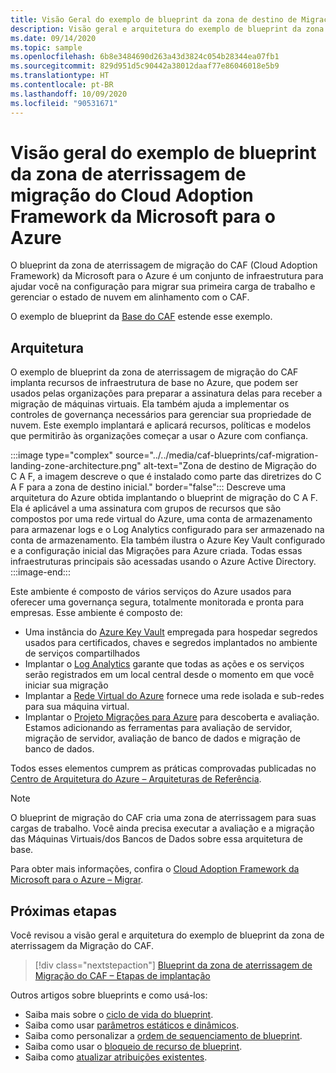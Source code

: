 ```yaml
---
title: Visão Geral do exemplo de blueprint da zona de destino de Migração do CAF
description: Visão geral e arquitetura do exemplo de blueprint da zona de destino do CAF (Cloud Adoption Framework) para o Azure Migration.
ms.date: 09/14/2020
ms.topic: sample
ms.openlocfilehash: 6b8e3484690d263a43d3824c054b28344ea07fb1
ms.sourcegitcommit: 829d951d5c90442a38012daaf77e86046018e5b9
ms.translationtype: HT
ms.contentlocale: pt-BR
ms.lasthandoff: 10/09/2020
ms.locfileid: "90531671"
---
```

# <a name="overview-of-the-microsoft-cloud-adoption-framework-for-azure-migration-landing-zone-blueprint-sample"></a>Visão geral do exemplo de blueprint da zona de aterrissagem de migração do Cloud Adoption Framework da Microsoft para o Azure

O blueprint da zona de aterrissagem de migração do CAF (Cloud Adoption Framework) da Microsoft para o Azure é um conjunto de infraestrutura para ajudar você na configuração para migrar sua primeira carga de trabalho e gerenciar o estado de nuvem em alinhamento com o CAF.

O exemplo de blueprint da [Base do CAF](../caf-foundation/index.md) estende esse exemplo.

## <a name="architecture"></a>Arquitetura

O exemplo de blueprint da zona de aterrissagem de migração do CAF implanta recursos de infraestrutura de base no Azure, que podem ser usados pelas organizações para preparar a assinatura delas para receber a migração de máquinas virtuais. Ela também ajuda a implementar os controles de governança necessários para gerenciar sua propriedade de nuvem. Este exemplo implantará e aplicará recursos, políticas e modelos que permitirão às organizações começar a usar o Azure com confiança.

:::image type="complex" source="../../media/caf-blueprints/caf-migration-landing-zone-architecture.png" alt-text="Zona de destino de Migração do C A F, a imagem descreve o que é instalado como parte das diretrizes do C A F para a zona de destino inicial." border="false":::
   Descreve uma arquitetura do Azure obtida implantando o blueprint de migração do C A F.  Ela é aplicável a uma assinatura com grupos de recursos que são compostos por uma rede virtual do Azure, uma conta de armazenamento para armazenar logs e o Log Analytics configurado para ser armazenado na conta de armazenamento.  Ela também ilustra o Azure Key Vault configurado e a configuração inicial das Migrações para Azure criada.  Todas essas infraestruturas principais são acessadas usando o Azure Active Directory.     
:::image-end:::

Este ambiente é composto de vários serviços do Azure usados para oferecer uma governança segura, totalmente monitorada e pronta para empresas. Esse ambiente é composto de:

- Uma instância do [Azure Key Vault](../../../../key-vault/general/overview.md) empregada para hospedar segredos usados para certificados, chaves e segredos implantados no ambiente de serviços compartilhados
- Implantar o [Log Analytics](../../../../azure-monitor/overview.md) garante que todas as ações e os serviços serão registrados em um local central desde o momento em que você iniciar sua migração
- Implantar a [Rede Virtual do Azure](../../../../virtual-network/virtual-networks-overview.md) fornece uma rede isolada e sub-redes para sua máquina virtual.
- Implantar o [Projeto Migrações para Azure](../../../../migrate/migrate-services-overview.md) para descoberta e avaliação. Estamos adicionando as ferramentas para avaliação de servidor, migração de servidor, avaliação de banco de dados e migração de banco de dados.  


Todos esses elementos cumprem as práticas comprovadas publicadas no [Centro de Arquitetura do Azure – Arquiteturas de Referência](/azure/architecture/reference-architectures/).

> [!NOTE]
> O blueprint de migração do CAF cria uma zona de aterrissagem para suas cargas de trabalho. Você ainda precisa executar a avaliação e a migração das Máquinas Virtuais/dos Bancos de Dados sobre essa arquitetura de base.

Para obter mais informações, confira o [Cloud Adoption Framework da Microsoft para o Azure – Migrar](/azure/architecture/cloud-adoption/migrate/).

## <a name="next-steps"></a>Próximas etapas

Você revisou a visão geral e arquitetura do exemplo de blueprint da zona de aterrissagem da Migração do CAF.

> [!div class="nextstepaction"]
> [Blueprint da zona de aterrissagem de Migração do CAF – Etapas de implantação](./deploy.md)

Outros artigos sobre blueprints e como usá-los:

- Saiba mais sobre o [ciclo de vida do blueprint](../../concepts/lifecycle.md).
- Saiba como usar [parâmetros estáticos e dinâmicos](../../concepts/parameters.md).
- Saiba como personalizar a [ordem de sequenciamento de blueprint](../../concepts/sequencing-order.md).
- Saiba como usar o [bloqueio de recurso de blueprint](../../concepts/resource-locking.md).
- Saiba como [atualizar atribuições existentes](../../how-to/update-existing-assignments.md).
